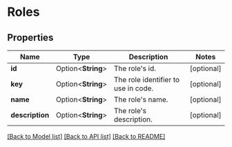 # Roles

## Properties

Name | Type | Description | Notes
------------ | ------------- | ------------- | -------------
**id** | Option<**String**> | The role's id. | [optional]
**key** | Option<**String**> | The role identifier to use in code. | [optional]
**name** | Option<**String**> | The role's name. | [optional]
**description** | Option<**String**> | The role's description. | [optional]

[[Back to Model list]](../README.md#documentation-for-models) [[Back to API list]](../README.md#documentation-for-api-endpoints) [[Back to README]](../README.md)


